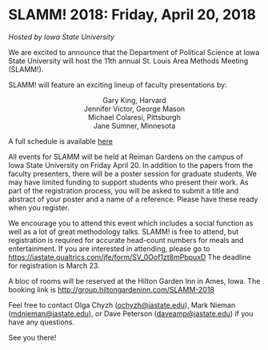 # SLAMM! 2018: Friday, April 20, 2018
*Hosted by Iowa State University*

We are excited to announce that the Department of Political Science at Iowa State University will host the 11th annual St. Louis Area Methods Meeting (SLAMM!).

SLAMM! will feature an exciting lineup of faculty presentations by:

<p align="center">
    Gary King, Harvard<br/>
    Jennifer Victor, George Mason<br/>
    Michael Colaresi, Pittsburgh<br/>
    Jane Sumner, Minnesota
</p>

A full schedule is available [here](schedule.md)

All events for SLAMM will be held at Reiman Gardens on the campus of Iowa State University on Friday April 20.  In addition to the papers from the faculty presenters, there will be a poster session for graduate students.  We may have limited funding to support students who present their work.  As part of the registration process, you will be asked to submit a title and abstract of your poster and a name of a reference.  Please have these ready when you register. 

We encourage you to attend this event which includes a social function as well as a lot of great methodology talks. SLAMM! is free to attend, but registration is required for accurate head-count numbers for meals and entertainment.  If you are interested in attending, please go to <https://iastate.qualtrics.com/jfe/form/SV_0Oof1zt8mPbpuxD>
The deadline for registration is March 23.  

A bloc of rooms will be reserved at the Hilton Garden Inn in Ames, Iowa. The booking link is <http://group.hiltongardeninn.com/SLAMM-2018>

Feel free to contact Olga Chyzh (ochyzh@iastate.edu), Mark Nieman (mdnieman@iastate.edu), or Dave Peterson (daveamp@iastate.edu) if you have any questions.

See you there!
